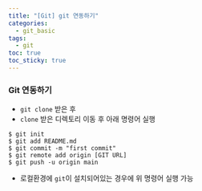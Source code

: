 ```yaml
---
title: "[Git] git 연동하기"
categories:
  - git_basic
tags:
  - git
toc: true
toc_sticky: true
---
```


### Git 연동하기
* `git clone` 받은 후 
* `clone` 받은 디렉토리 이동 후 아래 명령어 실행
```
$ git init
$ git add README.md
$ git commit -m "first commit"
$ git remote add origin [GIT URL]
$ git push -u origin main
```
* 로컬환경에 `git`이 설치되어있는 경우에 위 명령어 실행 가능

